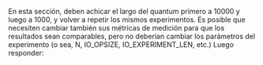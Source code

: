 
En esta sección, deben achicar el largo del quantum primero a 10000 y luego a 1000, y volver a repetir los mismos experimentos. Es posible que necesiten cambiar también sus métricas de medición para que los resultados sean comparables, pero no deberían cambiar los parámetros del experimento (o sea, N, IO_OPSIZE, IO_EXPERIMENT_LEN, etc.) Luego responder:
